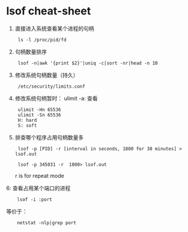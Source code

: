 # lsof cheat-sheet

1. 直接进入系统查看某个进程的句柄
	
		ls -l /proc/pid/fd

2. 句柄数量排序
		
		lsof -n|awk '{print $2}'|uniq -c|sort -nr|head -n 10
3. 修改系统句柄数量（持久）

		/etc/security/limits.conf


4. 修改系统句柄暂时：
		ulimit -a: 查看
		
		ulimit -Hn 65536
		ulimit -Sn 65536
		H: hard
		S: soft
		
5. 排查哪个程序占用句柄数量多

		lsof -p [PID] -r [interval in seconds, 1800 for 30 minutes] > lsof.out
		 
		lsof -p 345031 -r  1800> lsof.out
	r is for repeat mode

6: 查看占用某个端口的进程
	
		lsof -i :port
等价于： 

		netstat -nlp|grep port
		